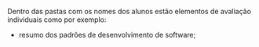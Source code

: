 Dentro das pastas com os nomes dos alunos estão elementos de avaliação individuais como por exemplo:
- resumo dos padrões de desenvolvimento de software;
